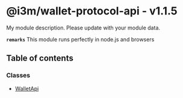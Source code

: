 # @i3m/wallet-protocol-api - v1.1.5

My module description. Please update with your module data.

**`remarks`**
This module runs perfectly in node.js and browsers

## Table of contents

### Classes

- [WalletApi](classes/WalletApi.md)
